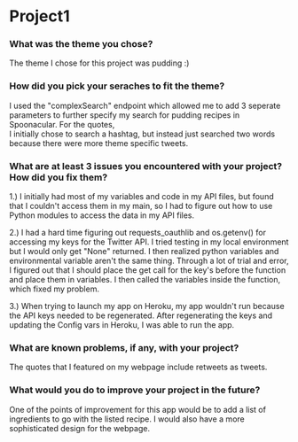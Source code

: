 # Project1

### What was the theme you chose?

The theme I chose for this project was pudding :)

### How did you pick your seraches to fit the theme?

I used the "complexSearch" endpoint which allowed me to add 3 seperate parameters to further specify my search for pudding recipes in Spoonacular. For the quotes,  
I initially chose to search a hashtag, but instead just searched two words because there were more theme specific tweets.

### What are at least 3 issues you encountered with your project? How did you fix them?

1.) I initially had most of my variables and code in my API files, but found that I couldn't access them in my main, so I had to figure out how to use Python modules to access the data in my API files.

2.) I had a hard time figuring out requests_oauthlib and os.getenv() for accessing my keys for the Twitter API. I tried testing in my local environment but I would only get "None" returned. I then realized python variables and environmental variable aren't the same thing. Through a lot of trial and error, I figured out that I should place the get call for the key's before the function and place them in variables. I then called the variables inside the function, which fixed my problem. 

3.) When trying to launch my app on Heroku, my app wouldn't run because the API keys needed to be regenerated. After regenerating the keys and updating the Config vars in Heroku, I was able to run the app.


### What are known problems, if any, with your project?

The quotes that I featured on my webpage include retweets as tweets.

### What would you do to improve your project in the future?

One of the points of improvement for this app would be to add a list of ingredients to go with the listed recipe. 
I would also have a more sophisticated design for the webpage.



